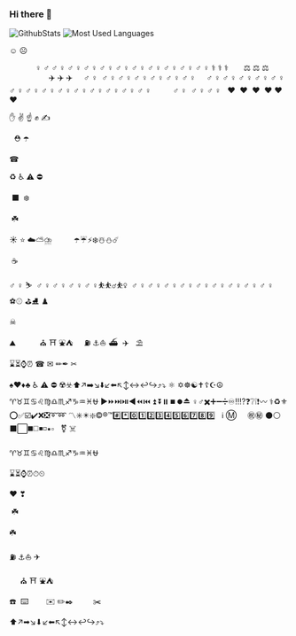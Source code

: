 ### Hi there 👋
![GithubStats](https://github-readme-stats-ruby-one.vercel.app/api?username=TianyuEric&show_icons=true&theme=light&count_private=true)
![Most Used Languages](https://github-readme-stats-ruby-one.vercel.app/api/top-langs/?username=TianyuEric&theme=light&layout=compact)

☺️ ☹️



‍ ‍ ‍ ‍ ‍ ‍ ‍ ‍ ‍ ‍ ‍ ‍ ‍♀️ ‍♂️ ‍♂️ ‍♀️ ‍♂️ ‍♀️ ‍♂️ ‍♀️ ‍♂️ ‍♀️ ‍♂️ ‍♀️ ‍♂️ ‍♀️ ‍♂️ ‍♀️ ‍♂️ ‍♀️ ‍♂️ ‍♀️ ‍♂️ ‍♀️ ‍⚕️ ‍⚕️ ‍⚕️ ‍ ‍ ‍ ‍ ‍ ‍ ‍⚖️ ‍⚖️ ‍⚖️ ‍ ‍ ‍ ‍ ‍ ‍ ‍ ‍ ‍ ‍ ‍ ‍ ‍ ‍ ‍ ‍ ‍ ‍ ‍ ‍ ‍ ‍ ‍ ‍ ‍ ‍ ‍ ‍✈️ ‍✈️ ‍✈️ ‍ ‍ ‍ ‍ ‍ ‍ ‍♂️ ‍♀️ ️ ️‍♂️ ️‍♀️ ‍♂️ ‍♀️ ‍♂️ ‍♀️ ‍♂️ ‍♀️ ‍♂️ ‍♀️ ‍♂️ ‍♀️ ‍ ‍ ‍ ‍ ‍♂️ ‍♀️ ‍♂️ ‍♀️ ‍♂️ ‍♀️ ‍♂️ ‍♀️ ‍♂️ ‍♀️ ‍♂️ ‍♀️ ‍♂️ ‍♀️ ‍♂️ ‍♀️ ‍♂️ ‍♀️ ‍♂️ ‍♀️ ‍♂️ ‍♀️ ‍♂️ ‍♀️ ‍♂️ ‍♀️ ‍♂️ ‍♀️ ‍ ‍ ‍ ‍ ‍ ‍ ‍ ‍ ‍ ‍♂️ ‍♀️ ️ ‍♂️ ‍♀️ ‍♂️ ‍♀️ ‍ ‍ ‍❤️‍ ‍ ‍❤️‍ ‍ ‍❤️‍ ‍ ‍❤️‍ ‍❤️‍ ‍❤️‍ ‍ ‍ ‍ ‍ ‍ ‍ ‍ ‍ ‍ ‍ ‍ ‍ ‍ ‍ ‍ ‍ ‍ ‍ ‍ ‍ ‍ ‍ ‍ ‍ ‍ ‍ ‍ ‍ ‍ ‍ ‍ ‍ ‍ ‍ ‍ ‍ ‍ ‍ ‍ ‍ ‍ ‍ ‍ ‍ ‍ ‍ ‍ ‍ ‍ ‍ ‍ ‍ ‍ ‍ ‍ ️



️✋ ✌️ ☝️ ✊ ✍️



️ ️ ⛑️ ☂️



☎



♻ ♿ ⚠ ⛔



‍ ‍⬛ ️ ‍❄️ ️ ️ ️



️ ☘️



☀️ ⭐ ☁️⛅⛈️ ️ ️ ️ ️ ️ ️ ️ ️ ️ ☂️☔⚡❄️☃️⛄☄️



️ ☕ ️



‍♂️ ‍♀️ ⛷️ ️ ️‍♂️ ️‍♀️ ‍♂️ ‍♀️ ‍♂️ ‍♀️ ‍♂️ ‍♀️⛹️⛹️‍♂️⛹️‍♀️ ️ ️‍♂️ ️‍♀️ ‍♂️ ‍♀️ ‍♂️ ‍♀️ ‍♂️ ‍♀️ ‍♂️ ‍♀️ ‍♂️ ‍♀️ ‍♂️ ‍♀️ ‍♂️ ‍♀️ ‍♂️ ‍♀️ ️ ️ ️ ⚽⚾ ⛳⛸️ ♟️



☠



️⛰️ ️ ️ ️ ️ ️ ️ ️ ️ ️ ️ ⛪ ⛩ ⛲⛺ ️ ️ ️ ️ ️⛽ ⚓⛵ ️⛴️ ️ ✈️ ️ ️ ⛱️



⌛⏳⌚⏰ ☎ ✉ ✏✒ ✂



♠️♥️♦️♣️ ♿ ⚠️ ⛔ ☢️☣️⬆️↗️➡️↘️⬇️↙️⬅️↖️↕️↔️↩️↪️⤴️⤵️ ⚛️ ️✡️☸️☯️✝️☦️☪️☮️ ♈♉♊♋♌♍♎♏♐♑♒♓⛎ ▶️⏩⏭️⏯️◀️⏪⏮️ ⏫ ⏬⏸️⏹️⏺️⏏️ ♀️♂️✖️➕➖➗♾️‼️⁉️❓❔❕❗〰️ ⚕️♻️⚜️ ⭕✅☑️✔️❌❎➰➿ 〽️✳️✴️❇️©️®️™️#️⃣*️⃣0️⃣1️⃣2️⃣3️⃣4️⃣5️⃣6️⃣7️⃣8️⃣9️⃣ ️ ️ ℹ️ Ⓜ️ ️ ️ ️ ️ ㊗️㊙️ ⚫⚪ ⬛⬜◼️◻️◾◽▪️▫️ ️ ️‍ ️‍⚧️ ‍☠️





♈♉♊♋♌♍♎♏♐♑♒♓⛎



⌛⏳⌚⏰⏱⏲



❤ ❣



️ ☘️



☘️









⛽ ⚓⛵ ✈



️ ️ ️ ️ ️ ⛪ ⛩️ ⛲⛺ ️



☎️ ️ ️⌨️ ️ ️ ️ ️ ️ ️ ️ ✉️ ️✏️✒️ ️ ️ ️ ️ ️ ️ ️ ️ ✂️ ️ ️ ️ ️



⬆↗➡↘⬇↙⬅↖↕↔↩↪⤴⤵


<!--
**TianyuEric/TianyuEric** is a ✨ _special_ ✨ repository because its `README.md` (this file) appears on your GitHub profile.

Here are some ideas to get you started:

- 🔭 I’m currently working on ...
- 🌱 I’m currently learning ...
- 👯 I’m looking to collaborate on ...
- 🤔 I’m looking for help with ...
- 💬 Ask me about ...
- 📫 How to reach me: ...
- 😄 Pronouns: ...
- ⚡ Fun fact: ...
-->

